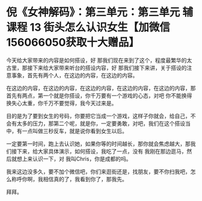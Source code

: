 # 倪《女神解码》：第三单元：第三单元 辅课程 13 街头怎么认识女生【加微信156066050获取十大赠品】

今天给大家带来的内容是如何搭设，好 那我们现在来到了这个，程度最繁华的太古里，那接下来给大家带来听台的搭设内容，好 那我们接下来讲，关于搭设的注意事象，首先有两个人，在这边的内容，在这边的内容。

在这边的内容，在这边的内容，在这边的内容，在这边的内容，在这边的内容，那首先有两点，第一个就是你搭设，你千万要有一个游戏的心态，对吧 你不能换得换失心太重，你千万不要觉得，我今天过来是。

目的是为了要到女生的号码，你要把它当成一个游戏，这样子你就会，给自己，不会有太多的压力，那第二个呢，就是你，一定要勇敢，对吧，我们在这个搭设当中，有一点叫做三秒反车，就是说你看到女生以后。

一定要第一时间，跑上去认识她，如果你等的时间越长，那你就会焦虑越大，那我们接下来，给大家具体演示，如何搭设，我吃了一点，没有 我刚在那边逛马，然后就想上来认识一下，对 我叫Chris，你是成都的吗。

我来这边没多久，要不加个微信吧，你们来逛街还是，找朋友，要不你扫我吧，怎么称呼你啊，我相信真的了，我看到你了，那我先。

拜拜。